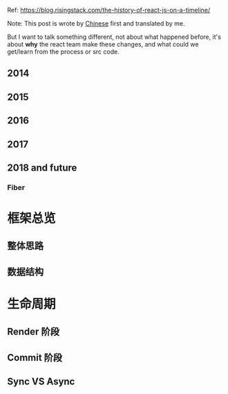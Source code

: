 Ref: https://blog.risingstack.com/the-history-of-react-js-on-a-timeline/

Note: This post is wrote by [Chinese](TODO) first and translated by me.

But I want to talk something different, not about what happened before, it's about
**why** the react team make these changes, and what could we get/learn from the process or src code.

## 2014

## 2015

## 2016

## 2017

## 2018 and future

### Fiber


# 框架总览

## 整体思路

## 数据结构

# 生命周期

## Render 阶段

## Commit 阶段

## Sync VS Async

